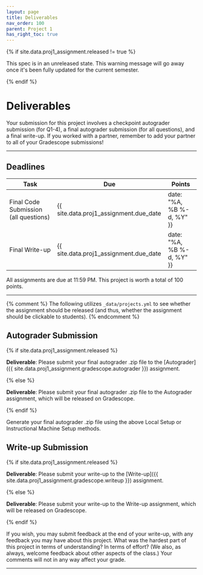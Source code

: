 ```yaml
---
layout: page
title: Deliverables
nav_order: 100
parent: Project 1
has_right_toc: true
---
```


{% if site.data.proj1_assignment.released != true %}
  <p class="warning">
    This spec is in an unreleased state. This warning message will go away once it's been fully updated for the current
    semester.
  </p>
{% endif %}

# Deliverables

Your submission for this project involves a checkpoint autograder submission (for Q1-4), a final autograder submission (for all questions), and a final write-up. If you worked with a partner, remember to add your partner to all of your Gradescope submissions!

---

## Deadlines

| Task                                  | Due                                               | Points |
| ------------------------------------- |---------------------------------------------------| ------ |
| Final Code Submission (all questions) | {{ site.data.proj1_assignment.due_date            | date: "%A, %B %-d, %Y" }}            | 50     |
| Final Write-up                         | {{ site.data.proj1_assignment.due_date            | date: "%A, %B %-d, %Y" }}            | 30     |

All assignments are due at 11:59 PM. This project is worth a total of 100 points.

---

{% comment %}
The following utilizes `_data/projects.yml` to see whether the assignment should be released (and thus, whether the assignment should be clickable to students).
{% endcomment %}

## Autograder Submission

{% if site.data.proj1_assignment.released %}

**Deliverable**: Please submit your final autograder .zip file to the [Autograder]({{ site.data.proj1_assignment.gradescope.autograder }}) assignment.

{% else %}

**Deliverable**: Please submit your final autograder .zip file to the Autograder assignment, which will be released on Gradescope.

{% endif %}

Generate your final autograder .zip file using the above Local Setup or Instructional Machine Setup methods.

## Write-up Submission

{% if site.data.proj1_assignment.released %}

**Deliverable**: Please submit your write-up to the [Write-up]({{ site.data.proj1_assignment.gradescope.writeup }}) assignment.

{% else %}

**Deliverable**: Please submit your write-up to the Write-up assignment, which will be released on Gradescope.

{% endif %}

If you wish, you may submit feedback at the end of your write-up, with any feedback you may have about this project. What was the hardest part of this project in terms of understanding? In terms of effort? (We also, as always, welcome feedback about other aspects of the class.) Your comments will not in any way affect your grade.

---
